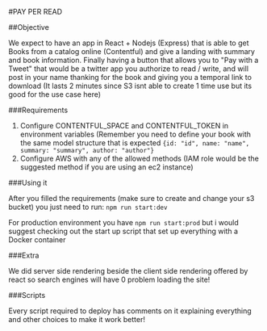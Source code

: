 #PAY PER READ

##Objective

We expect to have an app in React + Nodejs (Express) that is able to get Books from a catalog online (Contentful) and give a landing with summary and book information. Finally having a button that allows you to "Pay with a Tweet" that would be a twitter app you authorize to read / write, and will post in your name thanking for the book and giving you a temporal link to download (It lasts 2 minutes since S3 isnt able to create 1 time use but its good for the use case here)

###Requirements

1. Configure CONTENTFUL\_SPACE and CONTENTFUL\_TOKEN in environment variables (Remember you need to define your book with the same model structure that is expected `{id: "id", name: "name", summary: "summary", author: "author"}`
2. Configure AWS with any of the allowed methods (IAM role would be the suggested method if you are using an ec2 instance)

###Using it

After you filled the requirements (make sure to create and change your s3 bucket) you just need to run:
`npm run start:dev` 

For production environment you have `npm run start:prod` but i would suggest checking out the start up script that set up everything with a Docker container 


###Extra

We did server side rendering beside the client side rendering offered by react so search engines will have 0 problem loading the site!

###Scripts

Every script required to deploy has comments on it explaining everything and other choices to make it work better!